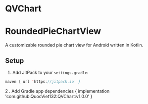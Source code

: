 # QVChart

# RoundedPieChartView

A customizable rounded pie chart view for Android written in Kotlin.

## Setup

1. Add JitPack to your `settings.gradle`:

```kotlin
maven { url 'https://jitpack.io' }
```

2 . Add Gradle app
dependencies {
  implementation 'com.github.QuocViet132:QVChart:v1.0.0'
}
